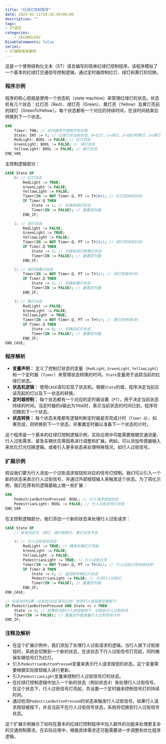 ```yaml
---
title: "红绿灯控制程序"
date: 2024-02-11T20:36:50+08:00
description: ""
tags: 
- ST语言
categories:
    - TECHNOLOGY
DisableComments: false
series:
- ST编程简单案例
---
```



这是一个使用结构化文本（ST）语言编写的简单红绿灯控制程序。该程序模拟了一个基本的红绿灯交通信号控制逻辑，通过定时器控制红灯、绿灯和黄灯的切换。

<!--more-->

### 程序示例

程序的核心思路是使用一个状态机（state machine）来管理红绿灯的状态。状态机有几个状态：红灯亮（Red）、绿灯亮（Green）、黄灯亮（Yellow）及黄灯亮前的绿灯（GreenToYellow）。每个状态都有一个对应的持续时间，在该时间结束后转换到下一个状态。

```pascal
VAR
    Timer: TON; // 定时器用于控制灯的切换
    State: INT := 0; // 红绿灯的当前状态，0=红灯，1=绿灯，2=绿灯转黄灯，3=黄灯
    RedLight: BOOL := FALSE; // 红灯状态
    GreenLight: BOOL := FALSE; // 绿灯状态
    YellowLight: BOOL := FALSE; // 黄灯状态
END_VAR
```

主控制逻辑部分：

```pascal
CASE State OF
    0: // 红灯状态
        RedLight := TRUE;
        GreenLight := FALSE;
        YellowLight := FALSE;
        Timer(IN := NOT Timer.Q, PT := T#10s); // 红灯亮持续10秒
        IF Timer.Q THEN
            State := 1; // 切换到绿灯状态
            Timer(IN := FALSE); // 重置定时器
        END_IF;

    1: // 绿灯状态
        RedLight := FALSE;
        GreenLight := TRUE;
        YellowLight := FALSE;
        Timer(IN := NOT Timer.Q, PT := T#15s); // 绿灯亮持续15秒
        IF Timer.Q THEN
            State := 2; // 切换到绿灯转黄灯状态
            Timer(IN := FALSE); // 重置定时器
        END_IF;

    2: // 绿灯转黄灯状态
        Timer(IN := NOT Timer.Q, PT := T#3s); // 绿灯亮额外3秒
        IF Timer.Q THEN
            State := 3; // 切换到黄灯状态
            Timer(IN := FALSE); // 重置定时器
        END_IF;

    3: // 黄灯状态
        RedLight := FALSE;
        GreenLight := FALSE;
        YellowLight := TRUE;
        Timer(IN := NOT Timer.Q, PT := T#5s); // 黄灯亮持续5秒
        IF Timer.Q THEN
            State := 0; // 切换回红灯状态
            Timer(IN := FALSE); // 重置定时器
        END_IF;
END_CASE;
```

### 程序解析

- **变量声明：** 定义了控制灯状态的变量（`RedLight`, `GreenLight`, `YellowLight`）和一个定时器（`Timer`）来管理状态转换的时间。`State`变量用于追踪当前的红绿灯状态。
- **状态机逻辑：** 使用`CASE`语句实现了状态机。根据`State`的值，程序决定当前应该亮起的灯以及下一状态的转换。
- **定时器控制：** 每个状态都有一个对应的定时器设置（`PT`），用于决定当前状态持续的时间。当定时器的`Q`输出为`TRUE`时，表示当前状态的时间已到，程序将切换到下一个状态。
- **状态转换：** 每个状态末尾都有逻辑判断定时器是否完成计时（`Timer.Q`），如果完成，则转换到下一个状态，并重置定时器以准备下一个状态的计时。

这个程序是一个基本的红绿灯控制逻辑示例，实际应用中可能需要根据交通流量、行人过街需求、紧急车辆优先等因素进行调整和扩展。例如，可以添加传感器输入来优化灯光切换逻辑，或者引入更多状态来处理特殊情况，如行人过街信号。

### 扩展示例

假设我们要为行人添加一个过街请求按钮和对应的信号灯控制。我们可以引入一个新的状态来表示行人过街信号，并通过外部按钮输入来触发这个状态。为了简化示例，我们在原有的逻辑基础上做一些扩展：

```pascal
VAR
    PedestrianButtonPressed: BOOL; // 行人请求按钮状态
    PedestrianLight: BOOL := FALSE; // 行人过街信号灯状态
END_VAR
```

在主控制逻辑部分，我们添加一个新的状态来处理行人过街请求：

```pascal
CASE State OF
    // 原有的红灯、绿灯、绿灯转黄灯、黄灯状态不变

    4: // 行人过街信号状态
        RedLight := TRUE; // 确保车辆红灯亮起
        GreenLight := FALSE;
        YellowLight := FALSE;
        PedestrianLight := TRUE; // 行人过街灯亮
        Timer(IN := NOT Timer.Q, PT := T#10s); // 行人过街灯亮持续10秒
        IF Timer.Q THEN
            State := 0; // 返回到车辆红灯状态
            PedestrianLight := FALSE; // 关闭行人过街灯
            Timer(IN := FALSE); // 重置定时器
        END_IF;
END_CASE;

// 在适当的位置（比如在CASE语句之前）检测行人按钮是否被按下
IF PedestrianButtonPressed AND State <> 4 THEN
    State := 4; // 如果检测到行人按钮被按下，切换到行人过街状态
    Timer(IN := FALSE); // 重置定时器准备行人过街信号计时
END_IF;
```

### 注释及解析

- 在这个扩展示例中，我们添加了处理行人过街请求的逻辑。当行人按下过街按钮时，系统会切换到一个新的状态，在该状态下行人过街信号灯亮起，同时确保车辆信号灯为红灯。
- 引入`PedestrianButtonPressed`变量来表示行人请求按钮的状态。这个变量需要根据实际按钮输入进行更新。
- 引入`PedestrianLight`变量来控制行人过街信号灯的状态。
- 在红绿灯控制逻辑中加入一个新的状态（例如状态4）来处理行人过街信号。在这个状态下，行人过街信号灯亮起，并设置一个定时器来控制信号灯的持续时间。
- 通过检测`PedestrianButtonPressed`的状态来触发行人过街信号。如果行人请求按钮被按下，并且当前不在行人过街信号状态，系统将切换到行人过街信号状态。

这个扩展示例展示了如何在基本的红绿灯控制程序中加入额外的功能来处理更复杂的交通控制需求。在实际应用中，根据具体需求还可能需要进一步调整和优化程序逻辑。